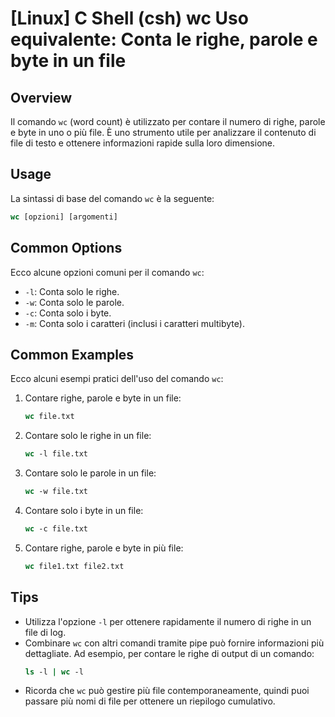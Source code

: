 # [Linux] C Shell (csh) wc Uso equivalente: Conta le righe, parole e byte in un file

## Overview
Il comando `wc` (word count) è utilizzato per contare il numero di righe, parole e byte in uno o più file. È uno strumento utile per analizzare il contenuto di file di testo e ottenere informazioni rapide sulla loro dimensione.

## Usage
La sintassi di base del comando `wc` è la seguente:

```csh
wc [opzioni] [argomenti]
```

## Common Options
Ecco alcune opzioni comuni per il comando `wc`:

- `-l`: Conta solo le righe.
- `-w`: Conta solo le parole.
- `-c`: Conta solo i byte.
- `-m`: Conta solo i caratteri (inclusi i caratteri multibyte).

## Common Examples
Ecco alcuni esempi pratici dell'uso del comando `wc`:

1. Contare righe, parole e byte in un file:
   ```csh
   wc file.txt
   ```

2. Contare solo le righe in un file:
   ```csh
   wc -l file.txt
   ```

3. Contare solo le parole in un file:
   ```csh
   wc -w file.txt
   ```

4. Contare solo i byte in un file:
   ```csh
   wc -c file.txt
   ```

5. Contare righe, parole e byte in più file:
   ```csh
   wc file1.txt file2.txt
   ```

## Tips
- Utilizza l'opzione `-l` per ottenere rapidamente il numero di righe in un file di log.
- Combinare `wc` con altri comandi tramite pipe può fornire informazioni più dettagliate. Ad esempio, per contare le righe di output di un comando:
  ```csh
  ls -l | wc -l
  ```
- Ricorda che `wc` può gestire più file contemporaneamente, quindi puoi passare più nomi di file per ottenere un riepilogo cumulativo.